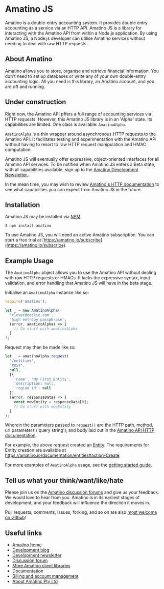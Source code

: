 # Amatino JS

Amatino is a double-entry accounting system. It provides double entry accounting as a service via an HTTP API. Amatino JS is a library for interacting with the Amatino API from within a Node.js application. By using Amatino JS, a Node.js developer can utilise Amatino services without needing to deal with raw HTTP requests.

## About Amatino

Amatino allows you to store, organise and retrieve financial information. You don't need to set up databases or write any of your own double-entry accounting logic. All you need is this library, an Amatino account, and you are off and running.

## Under construction

Right now, the Amatino API pffers a full range of accounting services via HTTP requests. However, this Amatino JS library is in an 'Alpha' state. Its capabilities are limited. One class is available: `AmatinoAlpha`.

`AmatinoAlpha` is a thin wrapper around asynchronous HTTP requests to the Amatino API. It facilitates testing and experimentation with the Amatino API without having to resort to raw HTTP request manipulation and HMAC computation.

Amatino JS will eventually offer expressive, object-oriented interfaces for all Amatino API services. To be notified when Amatino JS enters a Beta state, with all capabilities available, sign up to the [Amatino Development Newsletter.](https://amatino.io/newsletter).

In the mean time, you may wish to review [Amatino's HTTP documentation](https://amatino.io/documentation) to see what capabilities you can expect from Amatino JS in the future.

## Installation

Amatino JS may be installed via [NPM](https://www.npmjs.com).

````
$ npm install amatino
````

To use Amatino JS, you will need an active Amatino subscription. You can start a free trial at [https://amatino.io/subscribe](https://amatino.io/subscribe).

## Example Usage

The ````AmatinoAlpha```` object allows you to use the Amatino API without dealing with raw HTTP requests or HMACs. It lacks the expressive syntax, input validation, and error handling that Amatino JS will have in the beta stage.

Initialise an  `AmatinoAlpha` instance like so:

````javascript
require('amatino');

let _ = new AmatinoAlpha(
  'clever@cookie.com',
  'high entropy passphrase',
  (error, amatinoAlpha) => {
    // Do stuff with amatinoAlpha
  }
);
````

Request may then be made like so:

````javascript
let _ = amatinoAlpha.request(
  '/entities',
  'POST',
  null,
  [{
    'name': 'My First Entity',
    'description: null,
    'region_id': null
  }],
  (error, responseData) => {
    const newEntity = responseData[0];
    // Do stuff with newEntity
  }
);
````

Wherein the parameters passed to `request()` are the HTTP path, method, url parameters ('query string'),  and body laid out in the [Amatino API HTTP documentation](https://amatino.io/documentation).

For example, the above request created an [Entity](https://amatino.io/documentation/entities). The requirements for Entity creation are available at https://amatino.io/documentation/entities#action-Create.

For more examples of `AmatinoAlpha` usage, see the [getting started guide](https://amatino.io/articles/getting-started).

## Tell us what your think/want/like/hate

Please join us on the [Amatino discussion forums](https://amatino.io/discussion) and give us your feedback. We would love to hear from you. Amatino is in its earliest stages of development, and your feedback will influence the direction it moves in.

Pull requests, comments, issues, forking, and so on are also [most welcome on Github](https://github.com/amatino-code/amatino-js)!

## Useful links

 - [Amatino home](https://amatino.io)
 - [Development blog](https://amatino.io/blog)
 - [Development newsletter](https://amatino.io/newsletter)
 - [Discussion forum](https://amatino.io/discussion) 
 - [More Amatino client libraries](https://github.com/amatino-code)
 - [Documentation](https://amatino.io/documentation)
 - [Billing and account management](https://amatino.io/billing)
 - [About Amatino Pty Ltd](https://amatino.io/about)
